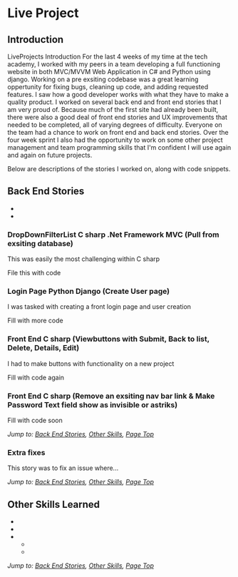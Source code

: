 # Live Project

## Introduction
LiveProjects
Introduction
For the last 4 weeks of my time at the tech academy, I worked with my peers in a team developing a full functioning website in both MVC/MVVM Web Application in C# and Python using django. Working on a pre exsiting codebase was a great learning oppertunity for fixing bugs, cleaning up code, and adding requested features. I saw how a good developer works with what they have to make a quality product. I worked on several back end and front end stories that I am very proud of. Because much of the first site had already been built, there were also a good deal of front end stories and UX improvements that needed to be completed, all of varying degrees of difficulty. Everyone on the team had a chance to work on front end and back end stories. Over the four week sprint I also had the opportunity to work on some other project management and team programming skills that I'm confident I will use again and again on future projects.

Below are descriptions of the stories I worked on, along with code snippets.

## Back End Stories
* 
* 



### DropDownFilterList C sharp .Net Framework MVC (Pull from exsiting database)
This was easily the most challenging within C sharp

File
this 
with
code
 
 ### Login Page Python Django (Create User page)
I was tasked with creating a front login page and user creation

Fill 
with 
more
code

### Front End C sharp (Viewbuttons with Submit, Back to list, Delete, Details, Edit)
I had to make buttons with functionality on a new project

Fill
with
code
again

### Front End C sharp (Remove an exsiting nav bar link & Make Password Text field show as invisible or astriks)

Fill
with 
code 
soon



*Jump to: [Back End Stories](#back-end-stories), [Other Skills](#other-skills-learned), [Page Top](#live-project)*



### Extra fixes
This story was to fix an issue where...



*Jump to: [Back End Stories](#back-end-stories), [Other Skills](#other-skills-learned), [Page Top](#live-project)*

## Other Skills Learned
* 
* 
*
    * 
    * 
  
*Jump to: [Back End Stories](#back-end-stories), [Other Skills](#other-skills-learned), [Page Top](#live-project)*
